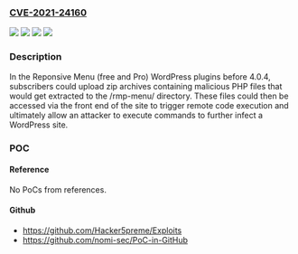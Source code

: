 ### [CVE-2021-24160](https://cve.mitre.org/cgi-bin/cvename.cgi?name=CVE-2021-24160)
![](https://img.shields.io/static/v1?label=Product&message=Responsive%20Menu%20%E2%80%93%20Create%20Mobile-Friendly%20Menu&color=blue)
![](https://img.shields.io/static/v1?label=Product&message=Responsive%20Menu%20Pro&color=blue)
![](https://img.shields.io/static/v1?label=Version&message=4.0.4%3C%204.0.4%20&color=brighgreen)
![](https://img.shields.io/static/v1?label=Vulnerability&message=CWE-434%20Unrestricted%20Upload%20of%20File%20with%20Dangerous%20Type&color=brighgreen)

### Description

In the Reponsive Menu (free and Pro) WordPress plugins before 4.0.4, subscribers could upload zip archives containing malicious PHP files that would get extracted to the /rmp-menu/ directory. These files could then be accessed via the front end of the site to trigger remote code execution and ultimately allow an attacker to execute commands to further infect a WordPress site.

### POC

#### Reference
No PoCs from references.

#### Github
- https://github.com/Hacker5preme/Exploits
- https://github.com/nomi-sec/PoC-in-GitHub

